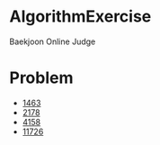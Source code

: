 # AlgorithmExercise
Baekjoon Online Judge 

# Problem
- [1463](https://www.acmicpc.net/problem/1463)
- [2178](https://www.acmicpc.net/problem/2178)
- [4158](https://www.acmicpc.net/problem/4158)
- [11726](https://www.acmicpc.net/problem/11726)
